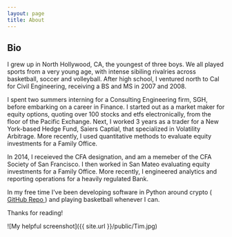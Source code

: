 ```yaml
---
layout: page
title: About
---
```

## Bio

I grew up in North Hollywood, CA, the youngest of three boys. We all played sports from a very young age, with intense sibiling rivalries across basketball, soccer and volleyball. After high school, I ventured north to Cal for Civil Engineering, receiving a BS and MS in 2007 and 2008. 

I spent two summers interning for a Consulting Engineering firm, SGH, before embarking on a career in Finance. I started out as a market maker for equity options, quoting over 100 stocks and etfs electronically, from the floor of the Pacific Exchange. Next, I worked 3 years as a trader for a New York-based Hedge Fund, Saiers Captial, that specialized in Volatility Arbitrage.  More recently, I used quantitative methods to evaluate equity investments for a Family Office.

In 2014, I receieved the CFA designation, and am a memeber of the CFA Society of San Francisco. I then worked in San Mateo evaluating equity investments for a Family Office. More recently, I engineered analytics and reporting operations for a heavily regulated Bank. 

In my free time I've been developing software in Python around crypto (<a href="https://github.com/TimRoller/Crypto-Portfolio-Analytics"> GitHub Repo </a>) and playing basketball whenever I can.

Thanks for reading!

![My helpful screenshot]({{ site.url }}/public/Tim.jpg)
